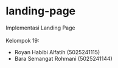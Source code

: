 # landing-page
Implementasi Landing Page
<br> <br>
Kelompok 19:
- Royan Habibi Alfatih (5025241115)
- Bara Semangat Rohmani (5025241144)
